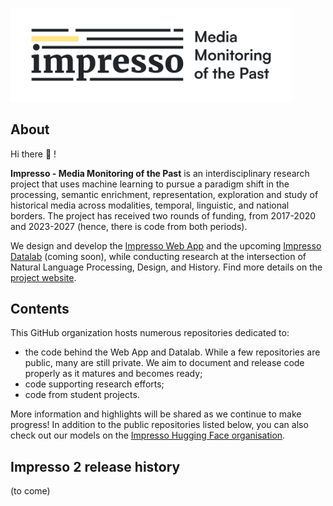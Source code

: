 <p align="left">
  <img src="https://github.com/impresso/impresso.github.io/blob/master/assets/images/3x1--Yellow-Impresso-Black-on-White--transparent.png?raw=true" width="450" alt="Impresso Project Logo"/>
</p>

## About

Hi there 👋 ! 

**Impresso - Media Monitoring of the Past** is an interdisciplinary research project that uses machine learning to pursue a paradigm shift in the processing, semantic enrichment, representation, exploration and study of historical media across modalities, temporal, linguistic, and national borders. The project has received two rounds of funding, from 2017-2020 and 2023-2027 (hence, there is code from both periods).

We design and develop the [Impresso Web App](https://impresso-project.ch/app/) and the upcoming [Impresso Datalab]() (coming soon), while conducting research at the intersection of Natural Language Processing, Design, and History. Find more details on the [project website](https://impresso-project.ch).

## Contents

This GitHub organization hosts numerous repositories dedicated to:
- the code behind the Web App and Datalab. While a few repositories are public, many are still private. We aim to document and release code properly as it matures and becomes ready;
- code supporting research efforts;
- code from student projects.

More information and highlights will be shared as we continue to make progress! In addition to the public repositories listed below, you can also check out our models on the [Impresso Hugging Face organisation](https://huggingface.co/impresso-project).

## Impresso 2 release history
(to come)
